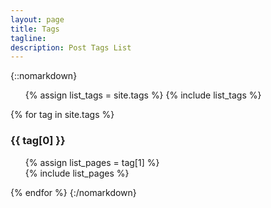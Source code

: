 ```yaml
---
layout: page
title: Tags
tagline: 
description: Post Tags List
---
```


{::nomarkdown}
<ul class="tag_box inline">
	{% assign list_tags = site.tags %}  
	{% include list_tags %}
</ul>

{% for tag in site.tags %} 
	<h3 id="{{ tag[0] }}">{{ tag[0] }}</h3>
	<ul>
		{% assign list_pages = tag[1] %}  
		{% include list_pages %}
	</ul>
{% endfor %}
{:/nomarkdown}
